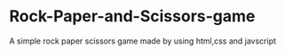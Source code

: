 # Rock-Paper-and-Scissors-game

A simple rock paper scissors game made by using html,css and javscript
